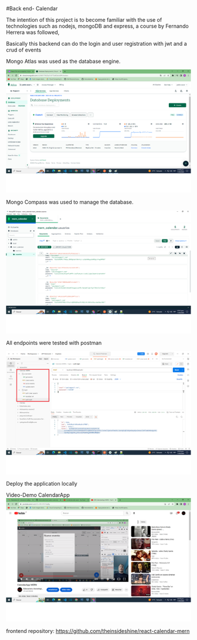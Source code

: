 #Back end- Calendar

The intention of this project is to become familiar with the use of technologies such as nodejs, mongoDB and express, a course by Fernando Herrera was followed, 


Basically this backend can do the login and user registration with jwt and a crud of events


Mongo Atlas was used as the database engine.

![](images/atlas.png)


Mongo Compass was used to manage the database.

![](images/mongodb.png)


All endpoints were tested with postman


![](images/postman.png)



Deploy the application locally

Video-Demo CalendarApp
[![Demo CalendarApp](images/video-deploy.png)](https://www.youtube.com/watch?v=HH-HYL1hpBg)






frontend repository: https://github.com/theinsideshine/react-calendar-mern